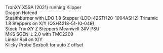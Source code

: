 TronXY X5SA (2021) running Klipper  
Dragon Hotend  
Stealthburner with LDO 1.8 Stepper (LDO-42STH20-1004ASH2)
Trinamic 1.8 Steppers on X/Y (QSH4218-51-10-049)  
Stock TronXY Z Steppers
Meanwell 24V PSU  
MKS SGEN-L 2.0 with TMC2209  
Linear Rail on X/Y  
Klicky Probe
Sexbolt for auto Z offset
